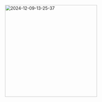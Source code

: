 <img width="304" alt="2024-12-09-13-25-37" src="https://github.com/user-attachments/assets/3f4e0995-caed-49c9-ae6a-3af48ce549cc">
